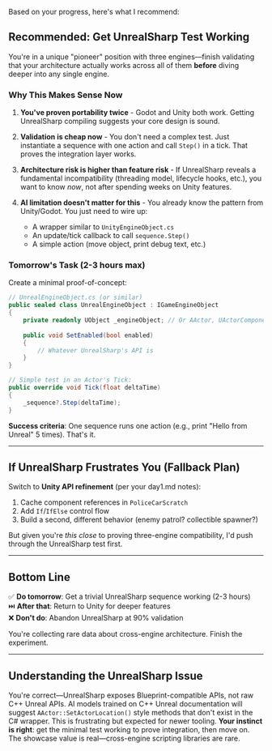 Based on your progress, here's what I recommend:

## **Recommended: Get UnrealSharp Test Working**

You're in a unique "pioneer" position with three engines—finish validating that your architecture actually works across all of them **before** diving deeper into any single engine.

### Why This Makes Sense Now

1. **You've proven portability twice** - Godot and Unity both work. Getting UnrealSharp compiling suggests your core design is sound.

2. **Validation is cheap now** - You don't need a complex test. Just instantiate a sequence with one action and call `Step()` in a tick. That proves the integration layer works.

3. **Architecture risk is higher than feature risk** - If UnrealSharp reveals a fundamental incompatibility (threading model, lifecycle hooks, etc.), you want to know *now*, not after spending weeks on Unity features.

4. **AI limitation doesn't matter for this** - You already know the pattern from Unity/Godot. You just need to wire up:
    - A wrapper similar to `UnityEngineObject.cs`
    - An update/tick callback to call `sequence.Step()`
    - A simple action (move object, print debug text, etc.)

### Tomorrow's Task (2-3 hours max)

Create a minimal proof-of-concept:

```csharp
// UnrealEngineObject.cs (or similar)
public sealed class UnrealEngineObject : IGameEngineObject
{
    private readonly UObject _engineObject; // Or AActor, UActorComponent, etc.
    
    public void SetEnabled(bool enabled)
    {
        // Whatever UnrealSharp's API is
    }
}

// Simple test in an Actor's Tick:
public override void Tick(float deltaTime)
{
    _sequence?.Step(deltaTime); 
}
```


**Success criteria**: One sequence runs one action (e.g., print "Hello from Unreal" 5 times). That's it.

---

## **If UnrealSharp Frustrates You (Fallback Plan)**

Switch to **Unity API refinement** (per your day1.md notes):

1. Cache component references in `PoliceCarScratch`
2. Add `If`/`IfElse` control flow
3. Build a second, different behavior (enemy patrol? collectible spawner?)

But given you're *this close* to proving three-engine compatibility, I'd push through the UnrealSharp test first.

---

## **Bottom Line**

✅ **Do tomorrow**: Get a trivial UnrealSharp sequence working (2-3 hours)  
⏭️ **After that**: Return to Unity for deeper features  
❌ **Don't do**: Abandon UnrealSharp at 90% validation

You're collecting rare data about cross-engine architecture. Finish the experiment.


---
## Understanding the UnrealSharp Issue
You're correct—UnrealSharp exposes Blueprint-compatible APIs, not raw C++ Unreal APIs. AI models trained on C++ Unreal documentation will suggest `AActor::SetActorLocation()` style methods that don't exist in the C# wrapper. This is frustrating but expected for newer tooling.
**Your instinct is right**: get the minimal test working to prove integration, then move on. The showcase value is real—cross-engine scripting libraries are rare.
